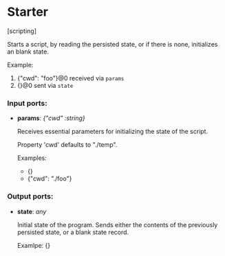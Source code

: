 # Starter

[scripting]

Starts a script, by reading the persisted state, or if there is none, initializes an blank state.

Example:
1. {"cwd": "foo"}@0 received via `params`
2. {}@0 sent via `state`

### Input ports:

* __params__: _{"cwd" :string}_

    Receives essential parameters for initializing the state of the script.
    
    Property 'cwd' defaults to "./temp".
    
    Examples:
    * {}
    * {"cwd": "./foo"}



### Output ports:

* __state__: _any_

    Initial state of the program. Sends either the contents of the previously persisted state, or a blank state record.
    
    Examlpe: {}



